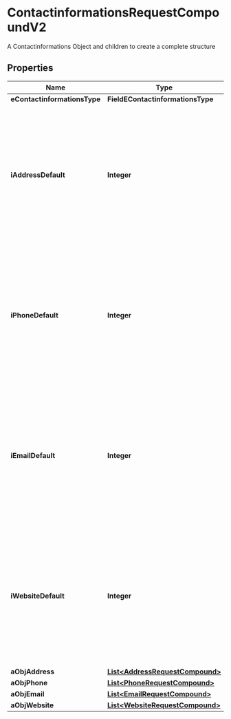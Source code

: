 

# ContactinformationsRequestCompoundV2

A Contactinformations Object and children to create a complete structure

## Properties

| Name | Type | Description | Notes |
|------------ | ------------- | ------------- | -------------|
|**eContactinformationsType** | **FieldEContactinformationsType** |  |  |
|**iAddressDefault** | **Integer** | The index in the a_objAddress array (zero based index) representing the Address object that should become the default one.  You can leave the value to 0 if the array is empty. |  |
|**iPhoneDefault** | **Integer** | The index in the a_objPhone array (zero based index) representing the Phone object that should become the default one.  You can leave the value to 0 if the array is empty. |  |
|**iEmailDefault** | **Integer** | The index in the a_objEmail array (zero based index) representing the Email object that should become the default one.  You can leave the value to 0 if the array is empty. |  |
|**iWebsiteDefault** | **Integer** | The index in the a_objWebsite array (zero based index) representing the Website object that should become the default one.  You can leave the value to 0 if the array is empty. |  |
|**aObjAddress** | [**List&lt;AddressRequestCompound&gt;**](AddressRequestCompound.md) |  |  |
|**aObjPhone** | [**List&lt;PhoneRequestCompound&gt;**](PhoneRequestCompound.md) |  |  |
|**aObjEmail** | [**List&lt;EmailRequestCompound&gt;**](EmailRequestCompound.md) |  |  |
|**aObjWebsite** | [**List&lt;WebsiteRequestCompound&gt;**](WebsiteRequestCompound.md) |  |  |



